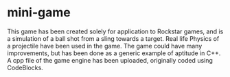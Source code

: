 # mini-game
This game has been created solely for application to Rockstar games, and is a simulation of a ball shot from a sling towards a target. 
Real life Physics of a projectile have been used in the game.
The game could have many improvements, but has been done as a generic example of aptitude in C++.
A cpp file of the game engine has been uploaded, originally coded using CodeBlocks. 
